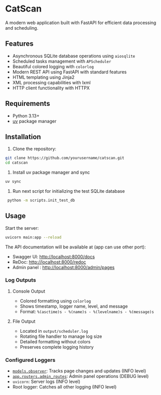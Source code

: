 # CatScan

A modern web application built with FastAPI for efficient data processing and scheduling.

## Features

- Asynchronous SQLite database operations using `aiosqlite`
- Scheduled tasks management with `APScheduler`
- Beautiful colored logging with `colorlog`
- Modern REST API using FastAPI with standard features
- HTML templating using Jinja2
- XML processing capabilities with lxml
- HTTP client functionality with HTTPX

## Requirements

- Python 3.13+
- [uv]("https://docs.astral.sh/uv/") package manager

## Installation

1. Clone the repository:

```bash
git clone https://github.com/yourusername/catscan.git
cd catscan
```

1. Install uv package manager and sync

```bash
uv sync
```

1. Run next script for initializing the test SQLite database

```bash
 python -m scripts.init_test_db
```

## Usage

Start the server:

```bash
uvicorn main:app --reload
```

The API documentation will be available at (app can use other port):

- Swagger UI: <http://localhost:8000/docs>
- ReDoc: <http://localhost:8000/redoc>
- Admin panel : <http://localhost:8000/admin/pages>

### Log Outputs

1. Console Output
   - Colored formatting using `colorlog`
   - Shows timestamp, logger name, level, and message
   - Format: `%(asctime)s - %(name)s - %(levelname)s - %(message)s`

2. File Output
   - Located in `output/scheduler.log`
   - Rotating file handler to manage log size
   - Detailed formatting without colors
   - Preserves complete logging history

### Configured Loggers

- [`models.observer`](models/observer.py): Tracks page changes and updates (INFO level)
- [`app.routers.admin_routes`](app/routers/admin_routes.py): Admin panel operations (DEBUG level)
- `uvicorn`: Server logs (INFO level)
- Root logger: Catches all other logging (INFO level)
  